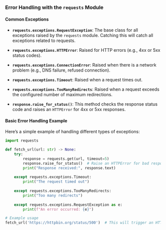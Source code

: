 ### Error Handling with the `requests` Module

#### Common Exceptions

- **`requests.exceptions.RequestException`**: The base class for all exceptions raised by the `requests` module. Catching this will catch all exceptions related to requests.

- **`requests.exceptions.HTTPError`**: Raised for HTTP errors (e.g., 4xx or 5xx status codes).

- **`requests.exceptions.ConnectionError`**: Raised when there is a network problem (e.g., DNS failure, refused connection).

- **`requests.exceptions.Timeout`**: Raised when a request times out.

- **`requests.exceptions.TooManyRedirects`**: Raised when a request exceeds the configured number of maximum redirections.

-  **`response.raise_for_status()`**: This method checks the response status code and raises an `HTTPError` for 4xx or 5xx responses.


#### Basic Error Handling Example

Here’s a simple example of handling different types of exceptions:

```python
import requests

def fetch_url(url: str) -> None:
    try:
        response = requests.get(url, timeout=5)
        response.raise_for_status()  # Raise an HTTPError for bad responses (4xx and 5xx)
        print("Response received:", response.text)
    
    except requests.exceptions.Timeout:
        print("The request timed out")
    
    except requests.exceptions.TooManyRedirects:
        print("Too many redirects")
    
    except requests.exceptions.RequestException as e:
        print(f"An error occurred: {e}")

# Example usage
fetch_url('https://httpbin.org/status/500')  # This will trigger an HTTPError
```